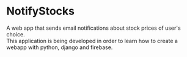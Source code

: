 # NotifyStocks
A web app that sends email notifications about stock prices of user's choice. <br>
This application is being developed in order to learn how to create a webapp with python, django and firebase. 
